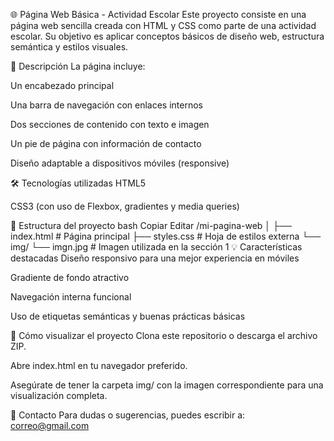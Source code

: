 🌐 Página Web Básica - Actividad Escolar
Este proyecto consiste en una página web sencilla creada con HTML y CSS como parte de una actividad escolar. Su objetivo es aplicar conceptos básicos de diseño web, estructura semántica y estilos visuales.

📄 Descripción
La página incluye:

Un encabezado principal

Una barra de navegación con enlaces internos

Dos secciones de contenido con texto e imagen

Un pie de página con información de contacto

Diseño adaptable a dispositivos móviles (responsive)

🛠️ Tecnologías utilizadas
HTML5

CSS3 (con uso de Flexbox, gradientes y media queries)

📁 Estructura del proyecto
bash
Copiar
Editar
/mi-pagina-web
│
├── index.html          # Página principal
├── styles.css          # Hoja de estilos externa
└── img/
    └── imgn.jpg        # Imagen utilizada en la sección 1
💡 Características destacadas
Diseño responsivo para una mejor experiencia en móviles

Gradiente de fondo atractivo

Navegación interna funcional

Uso de etiquetas semánticas y buenas prácticas básicas

🚀 Cómo visualizar el proyecto
Clona este repositorio o descarga el archivo ZIP.

Abre index.html en tu navegador preferido.

Asegúrate de tener la carpeta img/ con la imagen correspondiente para una visualización completa.

📧 Contacto
Para dudas o sugerencias, puedes escribir a:
correo@gmail.com
